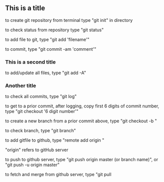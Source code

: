 ## This is a title

to create git repository from terminal type "git init" in directory

to check status from repository type "git status"

to add file to git, type "git add 'filename'"

to commit, type "git commit -am 'comment'"

### This is a second title

to add/update all files, type "git add -A"

### Another title

to check all commits, type "git log"

to get to a prior commit, after logging, copy first 6 digits of commit number, type "git checkout '6 digit number'"

to create a new branch from a prior commit above, type "git checkout -b <new-branch-name>"

to check branch, type "git branch"

to add gitfile to github, type "remote add origin <SSH>"

"origin" refers to gitHub server

to push to github server, type "git push origin master (or branch name)", or "git push -u origin master"

to fetch and merge from github server, type "git pull 
